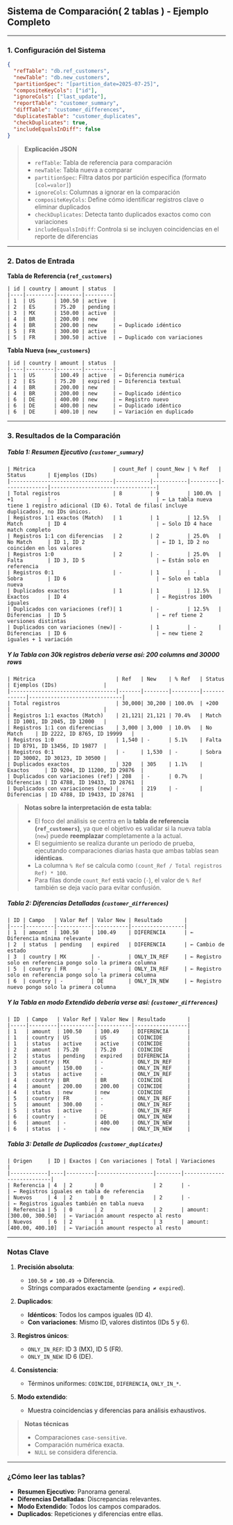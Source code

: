 ## **Sistema de Comparación( 2 tablas ) - Ejemplo Completo**

---

### **1. Configuración del Sistema**

```json
{
  "refTable": "db.ref_customers",
  "newTable": "db.new_customers",
  "partitionSpec": "[partition_date=2025-07-25]",
  "compositeKeyCols": ["id"],
  "ignoreCols": ["last_update"],
  "reportTable": "customer_summary",
  "diffTable": "customer_differences",
  "duplicatesTable": "customer_duplicates",
  "checkDuplicates": true,
  "includeEqualsInDiff": false
}
```

> **Explicación JSON**
>
> - `refTable`: Tabla de referencia para comparación
> - `newTable`: Tabla nueva a comparar
> - `partitionSpec`: Filtra datos por partición específica (formato `[col=valor]`)
> - `ignoreCols`: Columnas a ignorar en la comparación
> - `compositeKeyCols`: Define cómo identificar registros clave o eliminar duplicados
> - `checkDuplicates`: Detecta tanto duplicados exactos como con variaciones
> - `includeEqualsInDiff`: Controla si se incluyen coincidencias en el reporte de diferencias

---

### **2. Datos de Entrada**

**Tabla de Referencia (`ref_customers`)**

```
| id | country | amount | status  |
|----|---------|--------|---------|
| 1  | US      | 100.50 | active  |
| 2  | ES      | 75.20  | pending |
| 3  | MX      | 150.00 | active  |
| 4  | BR      | 200.00 | new     |
| 4  | BR      | 200.00 | new     | ← Duplicado idéntico
| 5  | FR      | 300.00 | active  |
| 5  | FR      | 300.50 | active  | ← Duplicado con variaciones
```

**Tabla Nueva (`new_customers`)**

```
| id | country | amount | status  |
|----|---------|--------|---------|
| 1  | US      | 100.49 | active  | ← Diferencia numérica
| 2  | ES      | 75.20  | expired | ← Diferencia textual
| 4  | BR      | 200.00 | new     |
| 4  | BR      | 200.00 | new     | ← Duplicado idéntico
| 6  | DE      | 400.00 | new     | ← Registro nuevo
| 6  | DE      | 400.00 | new     | ← Duplicado idéntico
| 6  | DE      | 400.10 | new     | ← Variación en duplicado
```

---

### **3. Resultados de la Comparación**

##### **Tabla 1: Resumen Ejecutivo (`customer_summary`)**

```
| Métrica                         | count_Ref | count_New | % Ref   | Status       | Ejemplos (IDs)                   |
|---------------------------------|-----------|-----------|---------|--------------|----------------------------------|
| Total registros                 | 8         | 9         | 100.0%  | +1           | -                                | ← La tabla nueva tiene 1 registro adicional (ID 6). Total de filas( incluye duplicados), no IDs únicos.
| Registros 1:1 exactos (Match)   | 1         | 1         | 12.5%   | Match        | ID 4                             | ← Solo ID 4 hace match completo
| Registros 1:1 con diferencias   | 2         | 2         | 25.0%   | No Match     | ID 1, ID 2                       | ← ID 1, ID 2 no coinciden en los valores
| Registros 1:0                   | 2         | -         | 25.0%   | Falta        | ID 3, ID 5                       | ← Están solo en referencia
| Registros 0:1                   | -         | 1         | -       | Sobra        | ID 6                             | ← Solo en tabla nueva
| Duplicados exactos              | 1         | 1         | 12.5%   | Exactos      | ID 4                             | ← Registros 100% iguales
| Duplicados con variaciones (ref)| 1         | -         | 12.5%   | Diferencias  | ID 5                             | ← ref tiene 2 versiones distintas
| Duplicados con variaciones (new)| -         | 1         | -       | Diferencias  | ID 6                             | ← new tiene 2 iguales + 1 variación
```

##### **Y la Tabla con 30k registros debería verse así: 200 columns and 30000 rows**

```
| Métrica                          | Ref   | New    | % Ref   | Status      | Ejemplos (IDs)               |
|----------------------------------|-------|--------|---------|-------------|------------------------------|
| Total registros                  | 30,000| 30,200 | 100.0%  | +200        | -                            |
| Registros 1:1 exactos (Match)    | 21,121| 21,121 | 70.4%   | Match       | ID 1001, ID 2045, ID 12000   |
| Registros 1:1 con diferencias    | 3,000 | 3,000  | 10.0%   | No Match    | ID 2222, ID 8765, ID 19999   |
| Registros 1:0                    | 1,540 | -      | 5.1%    | Falta       | ID 8791, ID 13456, ID 19877  |
| Registros 0:1                    | -     | 1,530  | -       | Sobra       | ID 30002, ID 30123, ID 30500 |
| Duplicados exactos               | 320   | 305    | 1.1%    | Exactos     | ID 9204, ID 11200, ID 29876  |
| Duplicados con variaciones (ref) | 208   | -      | 0.7%    | Diferencias | ID 4788, ID 19433, ID 28761  |
| Duplicados con variaciones (new) | -     | 219    | -       | Diferencias | ID 4788, ID 19433, ID 28761  |
```

> **Notas sobre la interpretación de esta tabla:**
>
> - El foco del análisis se centra en la **tabla de referencia (`ref_customers`)**, ya que el objetivo es validar si la nueva tabla (`new`) puede **reemplazar** completamente a la actual.
> - El seguimiento se realiza durante un período de prueba, ejecutando comparaciones diarias hasta que ambas tablas sean **idénticas**.
> - La columna `% Ref` se calcula como `(count_Ref / Total registros Ref) * 100`.
> - Para filas donde `count_Ref` está vacío (`-`), el valor de `% Ref` también se deja vacío para evitar confusión.

##### **Tabla 2: Diferencias Detalladas (`customer_differences`)**

```
| ID | Campo   | Valor Ref | Valor New | Resultado       |
|----|---------|-----------|-----------|-----------------|
| 1  | amount  | 100.50    | 100.49    | DIFERENCIA      | ← Diferencia mínima relevante
| 2  | status  | pending   | expired   | DIFERENCIA      | ← Cambio de estado
| 3  | country | MX        | -         | ONLY_IN_REF     | ← Registro solo en referencia pongo solo la primera columna
| 5  | country | FR        | -         | ONLY_IN_REF     | ← Registro solo en referencia pongo solo la primera columna
| 6  | country | -         | DE        | ONLY_IN_NEW     | ← Registro nuevo pongo solo la primera columna
```

##### **Y la Tabla en modo Extendido debería verse así: (`customer_differences`)**

```
| ID  | Campo   | Valor Ref | Valor New | Resultado       |
|-----|---------|-----------|-----------|-----------------|
| 1   | amount  | 100.50    | 100.49    | DIFERENCIA      |
| 1   | country | US        | US        | COINCIDE        |
| 1   | status  | active    | active    | COINCIDE        |
| 2   | amount  | 75.20     | 75.20     | COINCIDE        |
| 2   | status  | pending   | expired   | DIFERENCIA      |
| 3   | country | MX        | -         | ONLY_IN_REF     |
| 3   | amount  | 150.00    | -         | ONLY_IN_REF     |
| 3   | status  | active    | -         | ONLY_IN_REF     |
| 4   | country | BR        | BR        | COINCIDE        |
| 4   | amount  | 200.00    | 200.00    | COINCIDE        |
| 4   | status  | new       | new       | COINCIDE        |
| 5   | country | FR        | -         | ONLY_IN_REF     |
| 5   | amount  | 300.00    | -         | ONLY_IN_REF     |
| 5   | status  | active    | -         | ONLY_IN_REF     |
| 6   | country | -         | DE        | ONLY_IN_NEW     |
| 6   | amount  | -         | 400.00    | ONLY_IN_NEW     |
| 6   | status  | -         | new       | ONLY_IN_NEW     |
```

##### **Tabla 3: Detalle de Duplicados (`customer_duplicates`)**

```
| Origen     | ID | Exactos | Con variaciones | Total | Variaciones              |
|------------|----|---------|------------------|--------|---------------------------|
| Referencia | 4  | 2       | 0                | 2      | -                         | ← Registros iguales en tabla de referencia
| Nuevos     | 4  | 2       | 0                | 2      | -                         | ← Registros iguales también en tabla nueva
| Referencia | 5  | 0       | 2                | 2      | amount: [300.00, 300.50]  | ← Variación amount respecto al resto
| Nuevos     | 6  | 2       | 1                | 3      | amount: [400.00, 400.10]  | ← Variación amount respecto al resto
```

---

### **Notas Clave**

1. **Precisión absoluta**:

   - `100.50 ≠ 100.49` → Diferencia.
   - Strings comparados exactamente (`pending ≠ expired`).

2. **Duplicados**:

   - **Idénticos**: Todos los campos iguales (ID 4).
   - **Con variaciones**: Mismo ID, valores distintos (IDs 5 y 6).

3. **Registros únicos**:

   - `ONLY_IN_REF`: ID 3 (MX), ID 5 (FR).
   - `ONLY_IN_NEW`: ID 6 (DE).

4. **Consistencia**:

   - Términos uniformes: `COINCIDE`, `DIFERENCIA`, `ONLY_IN_*`.

5. **Modo extendido**:

   - Muestra coincidencias y diferencias para análisis exhaustivos.

> **Notas técnicas**
>
> - Comparaciones `case-sensitive`.
> - Comparación numérica exacta.
> - `NULL` se considera diferencia.

---

### **¿Cómo leer las tablas?**

- **Resumen Ejecutivo**: Panorama general.
- **Diferencias Detalladas**: Discrepancias relevantes.
- **Modo Extendido**: Todos los campos comparados.
- **Duplicados**: Repeticiones y diferencias entre ellas.
